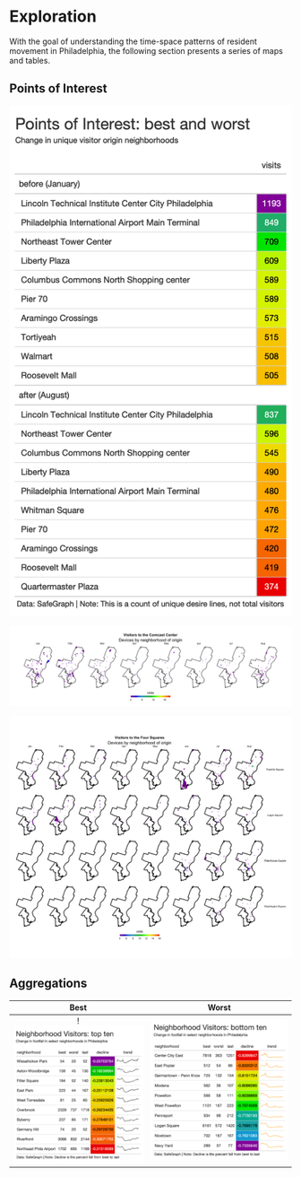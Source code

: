 Exploration
===========

With the goal of understanding the time-space patterns of resident
movement in Philadelphia, the following section presents a series of
maps and tables.

Points of Interest
------------------

![](https://raw.githubusercontent.com/asrenninger/philamonitor/master/viz/connections.png)

![](https://raw.githubusercontent.com/asrenninger/philamonitor/master/viz/comcast.png)

![](https://raw.githubusercontent.com/asrenninger/philamonitor/master/viz/parks.png)

Aggregations
------------

<table>
<thead>
<tr class="header">
<th style="text-align: center;">Best</th>
<th style="text-align: center;">Worst</th>
</tr>
</thead>
<tbody>
<tr class="odd">
<td style="text-align: center;">!<img src="https://raw.githubusercontent.com/asrenninger/philamonitor/master/viz/top10.png" /></td>
<td style="text-align: center;"><img src="https://raw.githubusercontent.com/asrenninger/philamonitor/master/viz/bottom10.png" /></td>
</tr>
</tbody>
</table>
